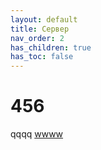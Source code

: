 ```yaml
---
layout: default
title: Сервер
nav_order: 2
has_children: true
has_toc: false
---
```


# 456
qqqq [wwww](#app)
